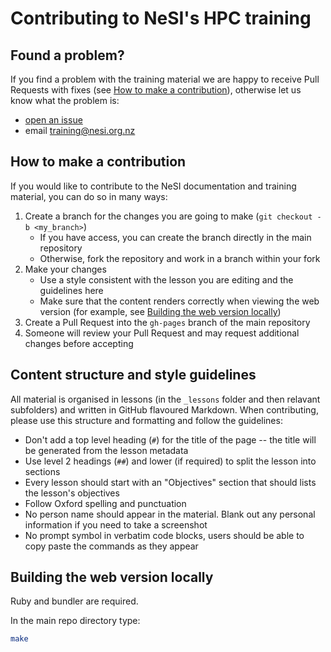 # Contributing to NeSI's HPC training

## Found a problem?

If you find a problem with the training material we are happy to receive Pull Requests with fixes
(see [How to make a contribution](#how-to-make-a-contribution)), otherwise let us know what the problem is:

* [open an issue](https://github.com/nesi/perf-training/issues)
* email [training@nesi.org.nz](mailto:training@nesi.org.nz)

## How to make a contribution

If you would like to contribute to the NeSI documentation and training material, you can do so in many ways:

1. Create a branch for the changes you are going to make (```git checkout -b <my_branch>```)
   * If you have access, you can create the branch directly in the main repository
   * Otherwise, fork the repository and work in a branch within your fork
2. Make your changes
   * Use a style consistent with the lesson you are editing and the guidelines here
   * Make sure that the content renders correctly when viewing the web version (for example, 
     see [Building the web version locally](#building-the-web-version-locally))
3. Create a Pull Request into the `gh-pages` branch of the main repository
4. Someone will review your Pull Request and may request additional changes before accepting

## Content structure and style guidelines

All material is organised in lessons (in the `_lessons` folder and then relavant subfolders) and
written in GitHub flavoured Markdown. When contributing, please use this structure and formatting
and follow the guidelines:

* Don't add a top level heading (`#`) for the title of the page -- the title will be generated from the
  lesson metadata
* Use level 2 headings (`##`) and lower (if required) to split the lesson into sections
* Every lesson should start with an "Objectives" section that should lists the lesson's objectives
* Follow Oxford spelling and punctuation
* No person name should appear in the material. Blank out any personal information if you need to take a screenshot
* No prompt symbol in verbatim code blocks, users should be able to copy paste the commands as they appear

## Building the web version locally

Ruby and bundler are required.

In the main repo directory type:

```bash
make
```
